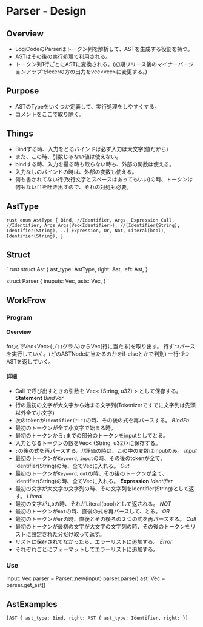 # Parser - Design
## Overview
- LogiCodeのParserはトークン列を解析して、ASTを生成する役割を持つ。
- ASTはその後の実行処理で利用される。
- トークン列1行ごとにASTに変換される。(初期リリース後のマイナーバージョンアップでlexerの方の出力をvec<vec<Token>>に変更する。)

## Purpose
- ASTのTypeをいくつか定義して、実行処理をしやすくする。
- コメントをここで取り除く。

## Things
- Bindする時、入力をとるバインドは必ず入力は大文字(値だから)
- また、この時、引数じゃない値は使えない。
- bindする時、入力を撮る時も取らない時も、外部の関数は使える。
- 入力なしのバインドの時は、外部の変数も使える。
- 何も書かれてない行(改行文字とスペースはあってもいい)の時、トークンは何もない`[]`を吐き出すので、それの対処も必要。

## AstType
` rust
enum AstType {
  Bind, //Identifier, Args, Expression
  Call, //Identifier, Args
  Args(Vec<Identifier>), //[Identifier(String), Identifier(String), ..]
  Expression,
  Or,
  Not,
  Literal(bool),
  Identifier(String),
}
`

## Struct
` rust
struct Ast {
  ast_type: AstType,
  right: Ast,
  left: Ast,
}

struct Parser {
  inuputs: Vec<Token>,
  asts: Vec<Ast>,
}
`

## WorkFrow
### Program
#### Overview
for文でVec<Vec<Token>>(プログラム)からVec<Token>(行に当たる)を取り出す。
行ずつパースを実行していく。(どのASTNodeに当たるのかをif-elseとかで判別)
一行づつASTを返していく。

#### 詳細
- Call で呼び出すときの引数を Vec< {String, u32} > として保存する。
**Statement**
*BindVar*
- 行の最初の文字が大文字から始まる文字列(Tokenizerですでに文字列は先頭以外全て小文字)
- 次のtokenが`Identifier(":")`の時、その後の式を再パースする。
*BindFn*
- 最初のトークンが全て小文字で始まる時。
- 最初のトークンから`:`までの部分のトークンをinputとしてとる。
- 入力となるトークンの数をVec< {String, u32}>に保存する。
- `:`の後の式を再パースする。//評価の時は、この中の変数はinputのみ。
*Input*
- 最初のトークンが`Keyword`, `input`の時、その後のtokenが全て、Identifier(String)の時、全てVec<String>に入れる。
*Out*
- 最初のトークンが`Keyword`, `out`の時、その後のトークンが全て、Identifier(String)の時、全てVec<String>に入れる。
**Expression**
*Identifier*
- 最初の文字が大文字の文字列の時、その文字列をIdentifier(String)として返す。
*Literal*
- 最初の文字が`1`,`0`の時、それがLiteral(bool)として返される。
*NOT*
- 最初のトークンが`not`の時、直後の式を再パースして、とる。
*OR*
- 最初のトークンが`or`の時、直後とその後ろの２つの式を再パースする。
*Call*
- 最初のトークンが最初の文字が大文字の文字列の時、その後のトークンをリストに設定された分だけ取って返す。
- リストに保存されてなかったら、エラーリストに追加する。
*Error*
- それぞれごとにフォーマットしてエラーリストに追加する。

### Use
input: Vec<Token>
parser = Parser::new(input)
parser.parse()
ast: Vec<AST> = parser.get_ast()

## AstExamples
`
  [AST { ast_type: Bind, right: AST { ast_type: Identifier, right: }]
`
